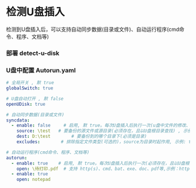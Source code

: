 # 检测U盘插入

检测到U盘插入后，可以支持自动同步数据(目录或文件)、自动运行程序(cmd命令、程序、文档等)

### 部署 detect-u-disk


### U盘中配置 Autorun.yaml

```yaml
# 全局开关 , 默 true
globalSwitch: true

# U盘自动打开 , 默 false
openUDisk: true

# 自动同步数据(目录或文件)
syncdata:
  - enable: false     # 启用, 默 true。每次U盘插入后执行一次(u盘中文件的修改、删除、新增等操作,会在下次插入时同步)
    source: \test   # 要备份的源文件或源目录(必须存在，且以U盘根目录查找) , 示例 : \test 或 \test\a.pdf
    dest: D:\test        # 要备份到的哪个目录下(必须是目录)
    excludes:        # 排除指定文件类型(可选的)，source为目录时起作用, 示例: txt,pdf

# 自动运行程序(cmd命令、程序、文档等)
autorun:
  - enable: true    # 启用, 默 true。每次U盘插入后执行一次(必须存在，且以U盘根目录查找) 根目录标识为: \
    open: \待打印.pdf  # 支持 http(s)、cmd、bat、exe、doc、pdf等,示例：http://www.baidu.com、a.exe、a.doc
  - enable: true
    open: notepad
```
